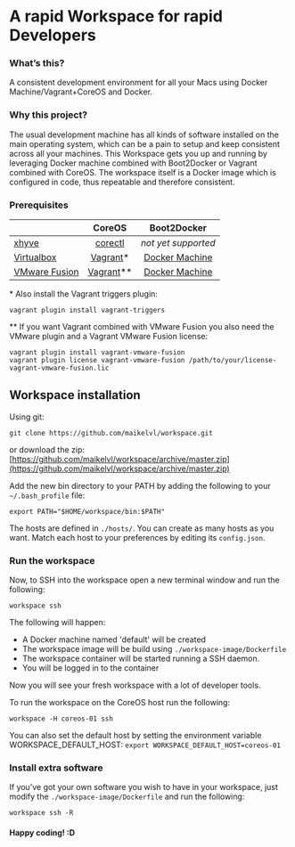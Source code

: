 # A rapid Workspace for rapid Developers

### What’s this?
A consistent development environment for all your Macs using Docker Machine/Vagrant+CoreOS and Docker.

### Why this project?
The usual development machine has all kinds of software installed on the main operating system, which can be a pain to setup and keep consistent across all your machines. This Workspace gets you up and running by leveraging Docker machine combined with Boot2Docker or Vagrant combined with CoreOS. The workspace itself is a Docker image which is configured in code, thus repeatable and therefore consistent.

### Prerequisites

|                    | CoreOS         | Boot2Docker         |
| ------------------ | :-------------:|:-------------------:|
| [xhyve][1]         | [corectl][2]   | *not yet supported* |
| [Virtualbox][4]    | [Vagrant][3]*  | [Docker Machine][5] |
| [VMware Fusion][6] | [Vagrant][3]** | [Docker Machine][5] |

[1]: https://github.com/mist64/xhyve
[2]: https://github.com/TheNewNormal/corectl.app
[3]: https://www.vagrantup.com/downloads.html
[4]: https://www.virtualbox.org/wiki/Downloads
[5]: https://docs.docker.com/machine/install-machine/
[6]: https://download3.vmware.com/software/fusion/file/VMware-Fusion-8.0.2-3164312.dmg

\* Also install the Vagrant triggers plugin:

    vagrant plugin install vagrant-triggers

\** If you want Vagrant combined with VMware Fusion you also need the VMware plugin and a Vagrant VMware Fusion license:
   
    vagrant plugin install vagrant-vmware-fusion
    vagrant plugin license vagrant-vmware-fusion /path/to/your/license-vagrant-vmware-fusion.lic

## Workspace installation

Using git:

    git clone https://github.com/maikelvl/workspace.git

or download the zip: [https://github.com/maikelvl/workspace/archive/master.zip](https://github.com/maikelvl/workspace/archive/master.zip)

Add the new bin directory to your PATH by adding the following to your `~/.bash_profile` file:

    export PATH="$HOME/workspace/bin:$PATH"

The hosts are defined in `./hosts/`. You can create as many hosts as you want.
Match each host to your preferences by editing its `config.json`.

### Run the workspace
Now, to SSH into the workspace open a new terminal window and run the following:

    workspace ssh

The following will happen:
- A Docker machine named 'default' will be created
- The workspace image will be build using `./workspace-image/Dockerfile`
- The workspace container will be started running a SSH daemon.
- You will be logged in to the container

Now you will see your fresh workspace with a lot of developer tools.

To run the workspace on the CoreOS host run the following:

    workspace -H coreos-01 ssh

You can also set the default host by setting the environment variable WORKSPACE_DEFAULT_HOST: `export WORKSPACE_DEFAULT_HOST=coreos-01`


### Install extra software
If you’ve got your own software you wish to have in your workspace, just modify the `./workspace-image/Dockerfile` and run the following:

	workspace ssh -R

#### Happy coding! :D
